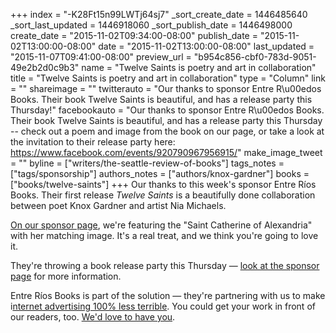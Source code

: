 +++
index = "-K28Ft15n99LWTj64sj7"
_sort_create_date = 1446485640
_sort_last_updated = 1446918060
_sort_publish_date = 1446498000
create_date = "2015-11-02T09:34:00-08:00"
publish_date = "2015-11-02T13:00:00-08:00"
date = "2015-11-02T13:00:00-08:00"
last_updated = "2015-11-07T09:41:00-08:00"
preview_url = "b954c856-cbf0-783d-9051-49e2b2d0c9b3"
name = "Twelve Saints is poetry and art in collaboration"
title = "Twelve Saints is poetry and art in collaboration"
type = "Column"
link = ""
shareimage = ""
twitterauto = "Our thanks to sponsor Entre R\u00edos Books. Their book Twelve Saints is beautiful, and has a release party this Thursday!"
facebookauto = "Our thanks to sponsor Entre R\u00edos Books. Their book Twelve Saints is beautiful, and has a release party this Thursday -- check out a poem and image from the book on our page, or take a look at the invitation to their release party here: https://www.facebook.com/events/920790967956915/"
make_image_tweet = ""
byline = ["writers/the-seattle-review-of-books"]
tags_notes = ["tags/sponsorship"]
authors_notes = ["authors/knox-gardner"]
books = ["books/twelve-saints"]
+++
Our thanks to this week's sponsor Entre Ríos Books. Their first release _Twelve Saints_ is a beautifully done collaboration between poet Knox Gardner and artist Nia Michaels. 

[On our sponsor page](http://seattlereviewofbooks.com/sponsorships "The Seattle Review of Books - sponsorships"), we're featuring the "Saint Catherine of Alexandria" with her matching image. It's a real treat, and we think you're going to love it. 

They're throwing a book release party this Thursday &mdash; [look at the sponsor page](http://seattlereviewofbooks.com/sponsorships "The Seattle Review of Books - sponsorships") for more information. 

Entre Ríos Books is part of the solution &mdash; they're partnering with us to make i[nternet advertising 100% less terrible](http://seattlereviewofbooks.com/notes/2015/08/05/help-us-make-internet-advertisements-100-percent-less-terrible/). You could get your work in front of our readers, too. [We'd love to have you](http://seattlereviewofbooks.com/sponsor/ "The Seattle Review of Books - Sponsor the Seattle Review of Books"). 